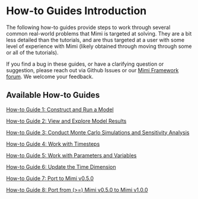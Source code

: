 # How-to Guides Introduction

The following how-to guides provide steps to work through several common real-world problems that Mimi is targeted at solving. They are a bit less detailed than the tutorials, and are thus targeted at a user with some level of experience with Mimi (likely obtained through moving through some or all of the tutorials). 

If you find a bug in these guides, or have a clarifying question or suggestion, please reach out via Github Issues or our [Mimi Framework forum](https://forum.mimiframework.org).  We welcome your feedback.

## Available How-to Guides

[How-to Guide 1: Construct and Run a Model](@ref) 


[How-to Guide 2: View and Explore Model Results](@ref) 


[How-to Guide 3: Conduct Monte Carlo Simulations and Sensitivity Analysis](@ref)


[How-to Guide 4: Work with Timesteps](@ref)


[How-to Guide 5: Work with Parameters and Variables](@ref)


[How-to Guide 6: Update the Time Dimension](@ref)


[How-to Guide 7: Port to Mimi v0.5.0](@ref)


[How-to Guide 8: Port from (>=) Mimi v0.5.0 to Mimi v1.0.0](@ref)
